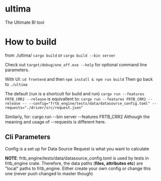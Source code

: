 # ultima
The Ultimate BI tool

# How to build
from ./ultima/
```cargo build``` or ```cargo build --bin server```

Check out ```target/debug/one_off.exe --help``` for optional command line parameters.

With UI:
```cd frontend``` and then ```npm install & npm run build```
Then go back to ```./ultima```

The default (run is a shortcult for build and run)
```cargo run --features FRTB_CRR2 --release```
is equivallent to:
```cargo run --features FRTB_CRR2 --release -- --config="frtb_engine/tests/data/datasource_config.toml" --requests="./driver/src/request.json"```

Similarly, for:
cargo run --bin server --features FRTB_CRR2
Although the meaning and usage of --requests is different here.

## Cli Parameters
Config is a set up for Data Source
Request is what you want to calculate

**NOTE**: frtb_engine/tests/data/datasource_config.toml is used by tests in frtb_engine crate. Therefore, the data paths (**files, attributes etc**) are "local" paths to frtb_engine. Either create your own config or change this one (never push changed to master though)
